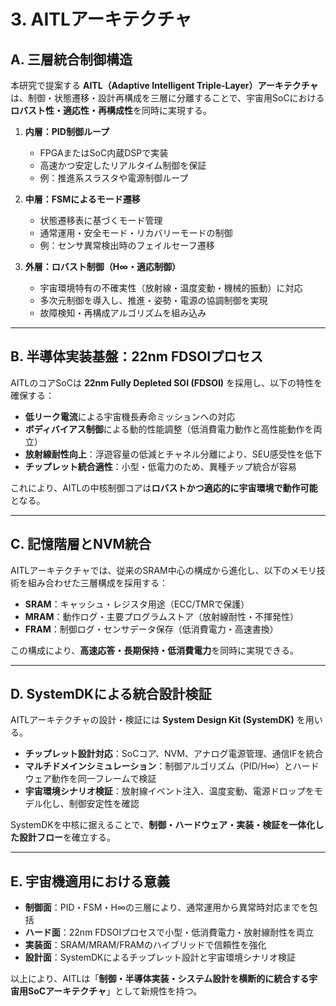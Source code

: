 # 3. AITLアーキテクチャ

## A. 三層統合制御構造

本研究で提案する **AITL（Adaptive Intelligent Triple-Layer）アーキテクチャ** は、制御・状態遷移・設計再構成を三層に分離することで、宇宙用SoCにおける**ロバスト性・適応性・再構成性**を同時に実現する。

1. **内層：PID制御ループ**
   - FPGAまたはSoC内蔵DSPで実装
   - 高速かつ安定したリアルタイム制御を保証
   - 例：推進系スラスタや電源制御ループ

2. **中層：FSMによるモード遷移**
   - 状態遷移表に基づくモード管理
   - 通常運用・安全モード・リカバリーモードの制御
   - 例：センサ異常検出時のフェイルセーフ遷移

3. **外層：ロバスト制御（H∞・適応制御）**
   - 宇宙環境特有の不確実性（放射線・温度変動・機械的振動）に対応
   - 多次元制御を導入し、推進・姿勢・電源の協調制御を実現
   - 故障検知・再構成アルゴリズムを組み込み

---

## B. 半導体実装基盤：22nm FDSOIプロセス

AITLのコアSoCは **22nm Fully Depleted SOI (FDSOI)** を採用し、以下の特性を確保する：

- **低リーク電流**による宇宙機長寿命ミッションへの対応  
- **ボディバイアス制御**による動的性能調整（低消費電力動作と高性能動作を両立）  
- **放射線耐性向上**：浮遊容量の低減とチャネル分離により、SEU感受性を低下  
- **チップレット統合適性**：小型・低電力のため、異種チップ統合が容易  

これにより、AITLの中核制御コアは**ロバストかつ適応的に宇宙環境で動作可能**となる。  

---

## C. 記憶階層とNVM統合

AITLアーキテクチャでは、従来のSRAM中心の構成から進化し、以下のメモリ技術を組み合わせた三層構成を採用する：

- **SRAM**：キャッシュ・レジスタ用途（ECC/TMRで保護）  
- **MRAM**：動作ログ・主要プログラムストア（放射線耐性・不揮発性）  
- **FRAM**：制御ログ・センサデータ保存（低消費電力・高速書換）  

この構成により、**高速応答・長期保持・低消費電力**を同時に実現できる。  

---

## D. SystemDKによる統合設計検証

AITLアーキテクチャの設計・検証には **System Design Kit (SystemDK)** を用いる。  

- **チップレット設計対応**：SoCコア、NVM、アナログ電源管理、通信IFを統合  
- **マルチドメインシミュレーション**：制御アルゴリズム（PID/H∞）とハードウェア動作を同一フレームで検証  
- **宇宙環境シナリオ検証**：放射線イベント注入、温度変動、電源ドロップをモデル化し、制御安定性を確認  

SystemDKを中核に据えることで、**制御・ハードウェア・実装・検証を一体化した設計フロー**を確立する。  

---

## E. 宇宙機適用における意義

- **制御面**：PID・FSM・H∞の三層により、通常運用から異常時対応までを包括  
- **ハード面**：22nm FDSOIプロセスで小型・低消費電力・放射線耐性を両立  
- **実装面**：SRAM/MRAM/FRAMのハイブリッドで信頼性を強化  
- **設計面**：SystemDKによるチップレット設計と宇宙環境シナリオ検証  

以上により、AITLは「**制御・半導体実装・システム設計を横断的に統合する宇宙用SoCアーキテクチャ**」として新規性を持つ。  
